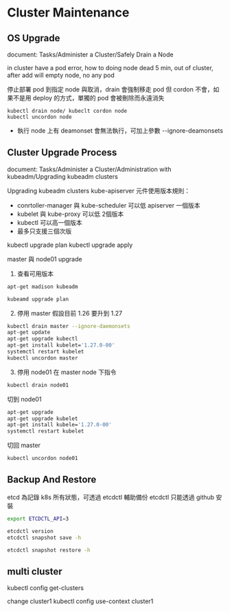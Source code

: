 # Cluster Maintenance

## OS Upgrade
document: Tasks/Administer a Cluster/Safely Drain a Node

in cluster have a pod error, how to doing
node dead 5 min, out of cluster, after add will empty node, no any pod

停止部署 pod 到指定 node 與取消，drain 會強制移走 pod 但 cordon 不會，如果不是用 deploy 的方式，單獨的 pod 會被刪除而永遠消失
```
kubectl drain node/ kubeclt cordon node
kubectl uncordon node
```
* 執行 node 上有 deamonset 會無法執行，可加上參數 --ignore-deamonsets


## Cluster Upgrade Process
document: Tasks/Administer a Cluster/Administration with kubeadm/Upgrading kubeadm clusters

Upgrading kubeadm clusters
kube-apiserver 元件使用版本規則：
* conrtoller-manager 與 kube-scheduler 可以低 apiserver 一個版本
* kubelet 與 kube-proxy 可以低 2個版本
* kubectl 可以高一個版本
* 最多只支援三個次版

kubectl upgrade plan
kubectl upgrade apply

master 與 node01 upgrade
1. 查看可用版本
```bash
apt-get madison kubeadm

kubeamd upgrade plan
```
2. 停用 master
假設目前 1.26 要升到 1.27
```bash
kubectl drain master --ignore-daemonsets
apt-get update
apt-get upgrade kubectl
apt-get install kubelet='1.27.0-00'
systemctl restart kubelet
kubectl uncordon master
```
3. 停用 node01
在 master node 下指令
```bash
kubectl drain node01
```
切到 node01
```bash
apt-get upgrade
apt-get upgrade kubelet
apt-get install kubele='1.27.0-00'
systemctl restart kubelet
```
切回 master
```bash
kubectl uncordon node01
```

## Backup And Restore

etcd 為記錄 k8s 所有狀態，可透過 etcdctl 輔助備份
etcdctl 只能透過 github 安裝
```bash
export ETCDCTL_API=3

etcdctl version
etcdctl snapshot save -h 

etcdctl snapshot restore -h
```

## multi cluster

kubectl config get-clusters

change cluster1
kubectl config use-context cluster1